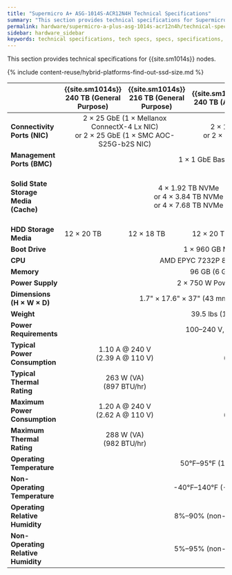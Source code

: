 ```yaml
---
title: "Supermicro A+ ASG-1014S-ACR12N4H Technical Specifications"
summary: "This section provides technical specifications for Supermicro A+ ASG-1014S-ACR12N4H nodes."
permalink: hardware/supermicro-a-plus-asg-1014s-acr12n4h/technical-specifications.html
sidebar: hardware_sidebar
keywords: technical specifications, tech specs, specs, specifications, Supermicro 1014S, ACR12N4H
---
```


This section provides technical specifications for {{site.sm1014s}} nodes.

{% include content-reuse/hybrid-platforms-find-out-ssd-size.md %}

<table cellspacing="0" cellpadding="0">
  <thead>
    <tr>
      <th></th>
      <th><strong>{{site.sm1014s}} 240 TB (General Purpose)</strong></th>
      <th><strong>{{site.sm1014s}} 216 TB (General Purpose)</strong></th>
      <th><strong>{{site.sm1014s}} 240 TB (Active)</strong></th>
      <th><strong>{{site.sm1014s}} 216 TB (Active)</strong></th>
      <th><strong>{{site.sm1014s}} 96 TB (Active)</strong></th>
    </tr>
  </thead>
  <tbody>
    <tr>
      <td><strong>Connectivity Ports (NIC)</strong></td>
      <td colspan="2" style="text-align: center;">2 &#215; 25 GbE (1 &#215; Mellanox ConnectX-4 Lx NIC)<br>or 2 &#215; 25 GbE (1 &#215; SMC AOC-S25G-b2S NIC)</td>
      <td colspan="3" style="text-align: center;">2 &#215; 100 GbE (1 &#215; Mellanox ConnectX-6 NIC)<br>or 2 &#215; 100 GbE (1 &#215; SMC AOC-S100G-b2C NIC)</td>    
    </tr>
    <tr>
      <td><strong>Management Ports (BMC)</strong></td>
      <td colspan="5" style="text-align: center;">1 &#215; 1 GbE Base-T (RJ45)</td>
    </tr>
    <tr>
      <td><strong>Solid State Storage Media (Cache)</strong></td>
      <td colspan="4" style="text-align: center;">4 &#215; 1.92 TB NVMe<br>or 4 &#215; 3.84 TB NVMe<br>or 4 &#215; 7.68 TB NVMe</td>
      <td>4 &#215; 960 GB NVMe<br>or 4 &#215; 1.92 TB NVMe<br>or 4 &#215; 3.84 TB NVMe</td>
    </tr>
    <tr>
      <td><strong>HDD Storage Media</strong></td>
      <td>12 &#215; 20 TB</td>
      <td>12 &#215; 18 TB</td>
      <td>12 &#215; 20 TB</td>
      <td>12 &#215; 18 TB</td>
      <td>12 &#215; 8 TB</td>
    </tr>    
    <tr>
      <td><strong>Boot Drive</strong></td>
      <td colspan="5" style="text-align: center;">1 &#215; 960 GB M.2 NVMe</td>
    </tr>
    <tr>
      <td><strong>CPU</strong></td>
      <td colspan="5" style="text-align: center;">AMD EPYC 7232P 8-Core Processor</td>
    </tr>
    <tr>
      <td><strong>Memory</strong></td>
      <td colspan="5" style="text-align: center;">96 GB (6 GB &#215; 16)</td>
    </tr>
    <tr>
      <td><strong>Power Supply</strong></td>
      <td colspan="5" style="text-align: center;">2 &#215; 750 W Power Supplies</td>
    </tr>
    <tr>
      <td><strong>Dimensions (H &#215; W &#215; D)</strong></td>
      <td colspan="5" style="text-align: center;">1.7" &#215; 17.6" &#215; 37" (43 mm &#215; 447 mm &#215; 940 mm)</td>
    </tr>
    <tr>
      <td><strong>Weight</strong></td>
      <td colspan="5" style="text-align: center;">39.5 lbs (17.5 kg)</td>
    </tr>
    <tr>
      <td><strong>Power Requirements</strong></td>
      <td colspan="5" style="text-align: center;">100&ndash;240 V, 50/60Hz</td>
    </tr>
    <tr>
      <td><strong>Typical Power Consumption</strong></td>
      <td colspan="2" style="text-align: center;">1.10 A @ 240 V<br>(2.39 A @ 110 V)</td>
      <td colspan="2" style="text-align: center;">1.18 A @ 240 V<br>(2.56 A @ 110 V)</td>
      <td>1.25 A @ 240 V<br>(2.74 A @ 110 V)</td>
    </tr>
    <tr>
      <td><strong>Typical Thermal Rating</strong></td>
      <td colspan="2" style="text-align: center;">263 W (VA)<br>(897 BTU/hr)</td>
      <td colspan="2" style="text-align: center;">282 W (VA)<br>(962 BTU/hr)</td>
      <td>301 W (VA)<br>(1,028 BTU/hr)</td>
    </tr>
    <tr>
      <td><div><strong>Maximum Power Consumption</strong></div></td>
      <td colspan="2" style="text-align: center;">1.20 A @ 240 V<br>(2.62 A @ 110 V)</td>
      <td colspan="2" style="text-align: center;">1.32 A @ 240 V<br>(2.88 A @ 110 V)</td>
      <td>1.36 A @ 240 V<br>(2.97 A @ 110 V)</td>
    </tr>
    <tr>
      <td><strong>Maximum Thermal Rating</strong></td>
      <td colspan="2" style="text-align: center;">288 W (VA)<br>(982 BTU/hr)</td>
      <td colspan="2" style="text-align: center;">317 W (VA)<br>(1,081 BTU/hr)</td>
      <td>327 W (VA)<br>(1,116 BTU/hr)</td>
    </tr>
    <tr>
      <td><strong>Operating Temperature</strong></td>
      <td colspan="5" style="text-align: center;">50&deg;F&ndash;95&deg;F (10&deg;C&ndash;35&deg;C)</td>
    </tr>
    <tr>
      <td><strong>Non-Operating Temperature</strong></td>
      <td colspan="5" style="text-align: center;">-40&deg;F&ndash;140&deg;F (-40&deg;C&ndash;60&deg;C)</td>
    </tr>
    <tr>
      <td><strong>Operating Relative Humidity</strong></td>
      <td colspan="5" style="text-align: center;">8%&ndash;90% (non-condensing)</td>
    </tr>
    <tr>
      <td><div><strong>Non-Operating Relative Humidity</strong></div></td>
      <td colspan="5" style="text-align: center;">5%&ndash;95% (non-condensing)</td>
    </tr>
  </tbody>
</table>
